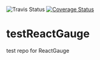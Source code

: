 ![Travis Status](https://travis-ci.org/deathmandu/testReactGauge.svg?branch=master)
[![Coverage Status](https://coveralls.io/repos/github/deathmandu/testReactGauge/badge.svg?branch=test-coveralls-build)](https://coveralls.io/github/deathmandu/testReactGauge?branch=master)
# testReactGauge
test repo for ReactGauge
